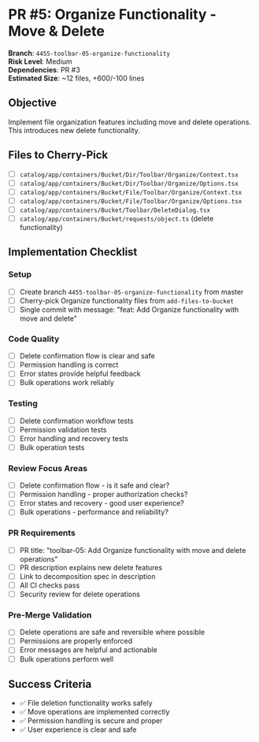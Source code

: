 <!-- markdownlint-disable line-length -->
# PR #5: Organize Functionality - Move & Delete

**Branch**: `4455-toolbar-05-organize-functionality`  
**Risk Level**: Medium  
**Dependencies**: PR #3  
**Estimated Size**: ~12 files, +600/-100 lines

## Objective

Implement file organization features including move and delete operations. This introduces new delete functionality.

## Files to Cherry-Pick

- [ ] `catalog/app/containers/Bucket/Dir/Toolbar/Organize/Context.tsx`
- [ ] `catalog/app/containers/Bucket/Dir/Toolbar/Organize/Options.tsx`
- [ ] `catalog/app/containers/Bucket/File/Toolbar/Organize/Context.tsx`
- [ ] `catalog/app/containers/Bucket/File/Toolbar/Organize/Options.tsx`
- [ ] `catalog/app/containers/Bucket/Toolbar/DeleteDialog.tsx`
- [ ] `catalog/app/containers/Bucket/requests/object.ts` (delete functionality)

## Implementation Checklist

### Setup

- [ ] Create branch `4455-toolbar-05-organize-functionality` from master
- [ ] Cherry-pick Organize functionality files from `add-files-to-bucket`
- [ ] Single commit with message: "feat: Add Organize functionality with move and delete"

### Code Quality

- [ ] Delete confirmation flow is clear and safe
- [ ] Permission handling is correct
- [ ] Error states provide helpful feedback
- [ ] Bulk operations work reliably

### Testing

- [ ] Delete confirmation workflow tests
- [ ] Permission validation tests
- [ ] Error handling and recovery tests
- [ ] Bulk operation tests

### Review Focus Areas

- [ ] Delete confirmation flow - is it safe and clear?
- [ ] Permission handling - proper authorization checks?
- [ ] Error states and recovery - good user experience?
- [ ] Bulk operations - performance and reliability?

### PR Requirements

- [ ] PR title: "toolbar-05: Add Organize functionality with move and delete operations"
- [ ] PR description explains new delete features
- [ ] Link to decomposition spec in description
- [ ] All CI checks pass
- [ ] Security review for delete operations

### Pre-Merge Validation

- [ ] Delete operations are safe and reversible where possible
- [ ] Permissions are properly enforced
- [ ] Error messages are helpful and actionable
- [ ] Bulk operations perform well

## Success Criteria

- ✅ File deletion functionality works safely
- ✅ Move operations are implemented correctly
- ✅ Permission handling is secure and proper
- ✅ User experience is clear and safe

